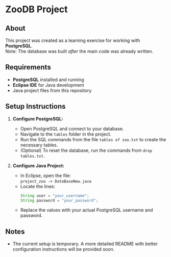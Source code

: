 # ZooDB Project

## About

This project was created as a learning exercise for working with **PostgreSQL**.  
Note: The database was built *after* the main code was already written.

## Requirements

- **PostgreSQL** installed and running
- **Eclipse IDE** for Java development
- Java project files from this repository

## Setup Instructions

1. **Configure PostgreSQL:**
   - Open PostgreSQL and connect to your database.
   - Navigate to the `tables` folder in the project.
   - Run the SQL commands from the file `tables of zoo.txt` to create the necessary tables.
   - (Optional) To reset the database, run the commands from `drop tables.txt`.

2. **Configure Java Project:**
   - In Eclipse, open the file:  
     `project_zoo -> DateBaseNew.java`
   - Locate the lines:
     ```java
     String user = "your_username";
     String password = "your_password";
     ```
   - Replace the values with your actual PostgreSQL username and password.

## Notes

- The current setup is temporary. A more detailed README with better configuration instructions will be provided soon.
